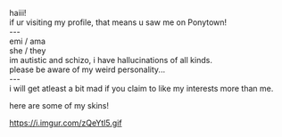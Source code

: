 haiii!<br/>
if ur visiting my profile, that means u saw me on Ponytown!<br/>
---<br/>
emi / ama<br/>
she / they<br/>
im autistic and schizo, i have hallucinations of all kinds.<br/>
please be aware of my weird personality...<br/>
---<br/>
i will get atleast a bit mad if you claim to like my interests more than me.<br/>

here are some of my skins!<br/>

https://i.imgur.com/zQeYtl5.gif
